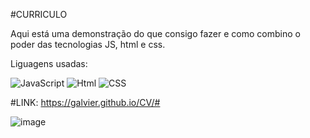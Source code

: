 #CURRICULO

Aqui está uma demonstração do que consigo fazer e como combino o poder das tecnologias JS, html e css.

Liguagens usadas: 

<img alt="JavaScript" src="https://img.shields.io/badge/JavaScript-F7DF1E?style=for-the-badge&logo=javascript&logoColor=black"/> <img alt="Html" src="https://img.shields.io/badge/HTML5-E34F26?style=for-the-badge&logo=html5&logoColor=white"/> <img alt="CSS" src="https://img.shields.io/badge/CSS3-1572B6?style=for-the-badge&logo=css3&logoColor=white"/>

#LINK:
https://galvier.github.io/CV/#

![image](https://user-images.githubusercontent.com/87676851/173158471-1f7febba-d3ad-43ed-ab9b-dc7ce72a1353.png)



